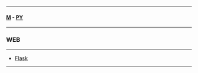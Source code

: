 
---

#### [M](https://github.com/ttltrk/TTT/blob/master/menu.md) - [PY](https://github.com/ttltrk/TTT/blob/master/PY/PY.md)

---

<h3 id='^'>WEB</h3>

---

- [Flask](https://github.com/ttltrk/TTT/blob/master/PY/WEB/FLASK/FLASK.md)

---
